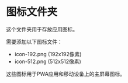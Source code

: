 # 图标文件夹

这个文件夹用于存放应用图标。

需要添加以下图标文件：
- icon-192.png (192x192像素)
- icon-512.png (512x512像素)

这些图标用于PWA应用和移动设备上的主屏幕图标。
